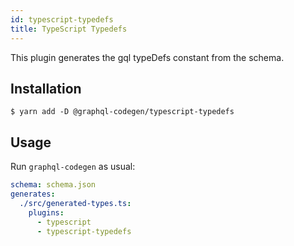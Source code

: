 ```yaml
---
id: typescript-typedefs
title: TypeScript Typedefs
---
```


This plugin generates the gql typeDefs constant from the schema. 

## Installation

    $ yarn add -D @graphql-codegen/typescript-typedefs

## Usage

Run `graphql-codegen` as usual:

```yaml
schema: schema.json
generates:
  ./src/generated-types.ts:
    plugins:
      - typescript
      - typescript-typedefs
```
